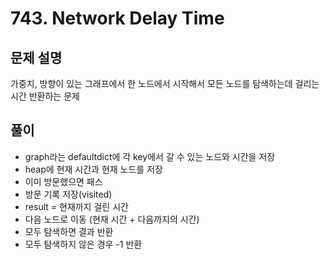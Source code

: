 # 743. Network Delay Time
## 문제 설명
가중치, 방향이 있는 그래프에서 한 노드에서 시작해서 모든 노드를 탐색하는데 걸리는 시간 반환하는 문제
## 풀이
- graph라는 defaultdict에 각 key에서 갈 수 있는 노드와 시간을 저장
- heap에 현재 시간과 현재 노드를 저장
- 이미 방문했으면 패스
- 방문 기록 저장(visited)
- result = 현재까지 걸린 시간
- 다음 노드로 이동 (현재 시간 + 다음까지의 시간)
- 모두 탐색하면 결과 반환
- 모두 탐색하지 않은 경우 -1 반환